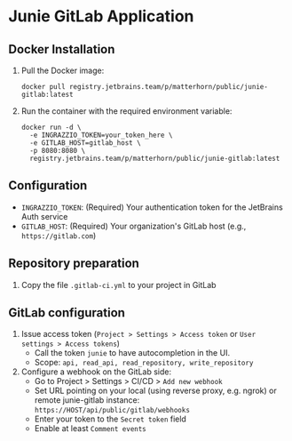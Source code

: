 # Junie GitLab Application

## Docker Installation
1. Pull the Docker image:
   ```
   docker pull registry.jetbrains.team/p/matterhorn/public/junie-gitlab:latest
   ```

2. Run the container with the required environment variable:
   ```
   docker run -d \
     -e INGRAZZIO_TOKEN=your_token_here \
     -e GITLAB_HOST=gitlab_host \
     -p 8080:8080 \
     registry.jetbrains.team/p/matterhorn/public/junie-gitlab:latest
   ```


## Configuration
- `INGRAZZIO_TOKEN`: (Required) Your authentication token for the JetBrains Auth service
- `GITLAB_HOST`: (Required) Your organization's GitLab host (e.g., `https://gitlab.com`)

## Repository preparation
1. Copy the file `.gitlab-ci.yml` to your project in GitLab

## GitLab configuration
1. Issue access token (`Project > Settings > Access token` or `User settings > Access tokens`)
   - Call the token `junie` to have autocompletion in the UI.
   - Scope: `api, read_api, read_repository, write_repository`
2. Configure a webhook on the GitLab side:
   - Go to Project > Settings > CI/CD > `Add new webhook`
   - Set URL pointing on your local (using reverse proxy, e.g. ngrok) or remote junie-gitlab instance: `https://HOST/api/public/gitlab/webhooks`
   - Enter your token to the `Secret token` field
   - Enable at least `Comment events`
